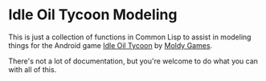 Idle Oil Tycoon Modeling
========================

This is just a collection of functions in Common Lisp to assist in
modeling things for the Android game [Idle Oil Tycoon][game] by
[Moldy Games][moldy].

  [game]: https://play.google.com/store/apps/details?id=com.moldygames.oiltycoon
  [moldy]: http://www.moldygames.com/

There's not a lot of documentation, but you're welcome to do what you can
with all of this.
